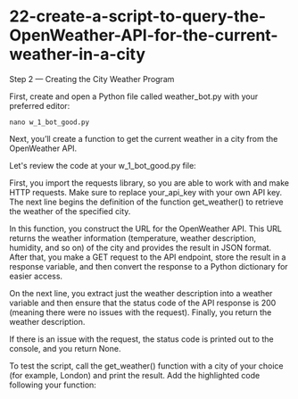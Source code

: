 # 22-create-a-script-to-query-the-OpenWeather-API-for-the-current-weather-in-a-city

Step 2 — Creating the City Weather Program

First, create and open a Python file called weather_bot.py with your preferred editor:

    nano w_1_bot_good.py

Next, you’ll create a function to get the current weather in a city from the OpenWeather API. 

Let's review the code at your w_1_bot_good.py file:

First, you import the requests library, so you are able to work with and make HTTP requests. Make sure to replace your_api_key with your own API key. The next line begins the definition of the function get_weather() to retrieve the weather of the specified city.

In this function, you construct the URL for the OpenWeather API. This URL returns the weather information (temperature, weather description, humidity, and so on) of the city and provides the result in JSON format. After that, you make a GET request to the API endpoint, store the result in a response variable, and then convert the response to a Python dictionary for easier access.

On the next line, you extract just the weather description into a weather variable and then ensure that the status code of the API response is 200 (meaning there were no issues with the request). Finally, you return the weather description.

If there is an issue with the request, the status code is printed out to the console, and you return None.

To test the script, call the get_weather() function with a city of your choice (for example, London) and print the result. Add the highlighted code following your function:


